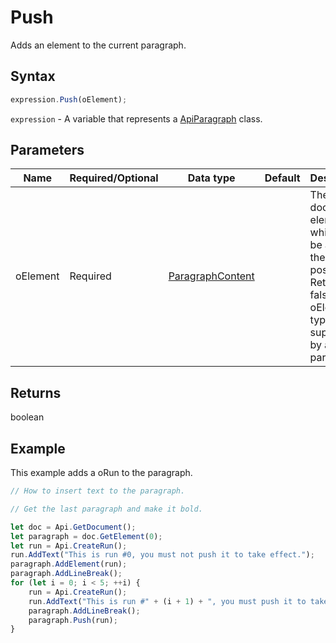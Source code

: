 # Push

Adds an element to the current paragraph.

## Syntax

```javascript
expression.Push(oElement);
```

`expression` - A variable that represents a [ApiParagraph](../ApiParagraph.md) class.

## Parameters

| **Name** | **Required/Optional** | **Data type** | **Default** | **Description** |
| ------------- | ------------- | ------------- | ------------- | ------------- |
| oElement | Required | [ParagraphContent](../../Enumeration/ParagraphContent.md) |  | The document element which will be added at the current position. Returns false if the oElement type is not supported by a paragraph. |

## Returns

boolean

## Example

This example adds a oRun to the paragraph.

```javascript editor-docx
// How to insert text to the paragraph.

// Get the last paragraph and make it bold.

let doc = Api.GetDocument();
let paragraph = doc.GetElement(0);
let run = Api.CreateRun();
run.AddText("This is run #0, you must not push it to take effect.");
paragraph.AddElement(run);
paragraph.AddLineBreak();
for (let i = 0; i < 5; ++i) {
	run = Api.CreateRun();
	run.AddText("This is run #" + (i + 1) + ", you must push it to take effect.");
	paragraph.AddLineBreak();
	paragraph.Push(run);
}
```
